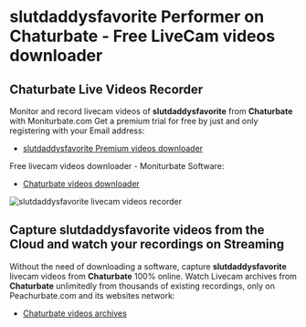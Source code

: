 # slutdaddysfavorite Performer on Chaturbate - Free LiveCam videos downloader

## Chaturbate Live Videos Recorder

Monitor and record livecam videos of **slutdaddysfavorite** from **Chaturbate** with Moniturbate.com
Get a premium trial for free by just and only registering with your Email address:
* [slutdaddysfavorite Premium videos downloader](https://moniturbate.com/request-demo-licence-key.html)

Free livecam videos downloader - Moniturbate Software:
* [Chaturbate videos downloader](https://moniturbate.com/moniturbate-download-software.html)

![slutdaddysfavorite livecam videos recorder](https://peachurnet.com/templates/moniturbate-software.png)


## Capture slutdaddysfavorite videos from the Cloud and watch your recordings on Streaming

Without the need of downloading a software, capture **slutdaddysfavorite** livecam videos from **Chaturbate** 100% online.
Watch Livecam archives from **Chaturbate** unlimitedly from thousands of existing recordings, only on Peachurbate.com and its websites network:
* [Chaturbate videos archives](https://peachurnet.com/)